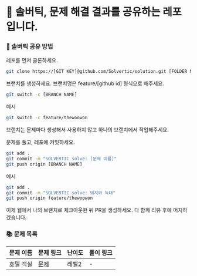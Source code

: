 # 🌈 솔버틱, 문제 해결 결과를 공유하는 레포입니다.

### 👻 솔버틱 공유 방법

레포를 먼저 클론하세요.

```bash
git clone https://[GIT KEY]@github.com/Solvertic/solution.git [FOLDER NAME]
```

브랜치를 생성하세요.
브랜치명은 feature/[github id] 형식으로 해주세요.

```bash
git switch -c [BRANCH NAME]
```

예시

```bash
git switch -c feature/thewoowon
```

브랜치는 문제마다 생성해서 사용하지 않고 하나의 브랜치에서 작업해주세요.

문제를 풀고, 레포에 커밋하세요.

```bash
git add .
git commit -m "SOLVERTIC solve: [문제 이름]"
git push origin [BRANCH NAME]
```

예시

```bash
git add .
git commit -m "SOLVERTIC solve: 돼지와 늑대"
git push origin feature/thewoowon
```

이제 웹에서 나의 브랜치로 체크아웃한 뒤 PR을 생성하세요.
다 함께 리뷰 후에 머지하겠습니다.

### 📚 문제 목록

| 문제 이름 | 문제 링크 | 난이도 | 풀이 링크 |
| --- | --- | --- | --- |
|호텔 객실| [문제](https://school.programmers.co.kr/learn/courses/30/lessons/155651) | 레벨2| - |